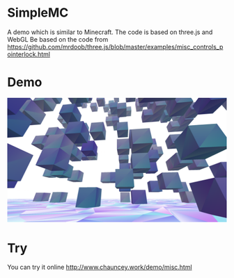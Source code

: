 # SimpleMC
A demo which is similar to Minecraft. The code is based on three.js and WebGL
Be based on the code from https://github.com/mrdoob/three.js/blob/master/examples/misc_controls_pointerlock.html

# Demo
![demo](https://raw.githubusercontent.com/ChaunceyKiwi/SimpleMC/master/demo.png)

# Try
You can try it online http://www.chauncey.work/demo/misc.html